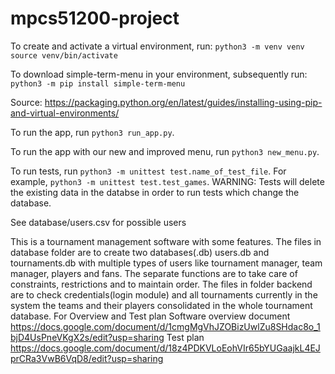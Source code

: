 # mpcs51200-project

To create and activate a virtual environment, run:
`python3 -m venv venv`
`source venv/bin/activate`

To download simple-term-menu in your environment, subsequently run:
`python3 -m pip install simple-term-menu`

Source: https://packaging.python.org/en/latest/guides/installing-using-pip-and-virtual-environments/

To run the app, run `python3 run_app.py`.

To run the app with our new and improved menu, run `python3 new_menu.py`.

To run tests, run `python3 -m unittest test.name_of_test_file`. For example, `python3 -m unittest test.test_games`. WARNING: Tests will delete the existing data in the databse in order to run tests which change the database.

See database/users.csv for possible users

This is a tournament management software with some features.
The files in database folder are to create two databases(.db) users.db and tournaments.db with multiple types of users like tournament manager, team manager, players and fans.
The separate functions are to take care of constraints, restrictions and to maintain order.
The files in folder backend are to check credentials(login module) and all tournaments currently in the system the teams and their players consolidated in the whole tournament database.
For Overview and Test plan
Software overview document
https://docs.google.com/document/d/1cmgMgVhJZOBizUwlZu8SHdac8o_1bjD4UsPneVKgX2s/edit?usp=sharing
Test plan
https://docs.google.com/document/d/18z4PDKVLoEohVIr65bYUGaajkL4EJprCRa3VwB6VqD8/edit?usp=sharing
